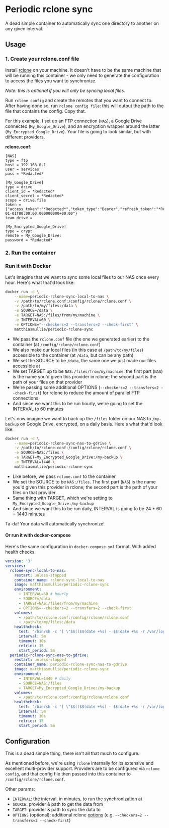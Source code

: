 # Periodic rclone sync

A dead simple container to automatically sync one directory to another on any given interval.


## Usage

### 1. Create your rclone.conf file

Install [rclone](https://rclone.org/) on your machine.
It doesn't have to be the same machine that will be running this container - we only need to generate the configuration to access the files you want to synchronize.

*Note: this is optional if you will only be syncing local files.*

Run `rclone config` and create the remotes that you want to connect to.
After having done so, run `rclone config file`: this will output the path to the file that contains the config. Copy that.

For this example, I set up an FTP connection (`NAS`), a Google Drive connected (`My_Google_Drive`), and an encryption wrapper around the latter (`My_Encrypted_Google_Drive`).
Your file is going to look similar, but with different providers.

**rclone.conf**:
```
[NAS]
type = ftp
host = 192.168.0.1
user = services
pass = *Redacted*

[My_Google_Drive]
type = drive
client_id = *Redacted*
client_secret = *Redacted*
scope = drive.file
token = {"access_token":"*Redacted*","token_type":"Bearer","refresh_token":"*Redacted*","expiry":"2022-01-01T00:00:00.000000000+00:00"}
team_drive =

[My_Encrypted_Google_Drive]
type = crypt
remote = My_Google_Drive:
password = *Redacted*
```


### 2. Run the container

### Run it with Docker

Let's imagine that we want to sync some local files to our NAS once every hour. Here's what that'd look like:

```sh
docker run -d \
    --name=periodic-rclone-sync-local-to-nas \
    -v /path/to/rclone.conf:/config/rclone/rclone.conf \
    -v /path/to/my/files:/data \
    -e SOURCE=/data \
    -e TARGET=NAS:/files/from/my/machine \
    -e INTERVAL=60 \
    -e OPTIONS="--checkers=2 --transfers=2 --check-first" \
    matthiasmullie/periodic-rclone-sync
```

- We pass the `rclone.conf` file (the one we generated earlier) to the container (at `/config/rclone/rclone.conf`)
- We also make our local files (in this case at `/path/to/my/files`) accessible to the container (at `/data`, but can be any path)
- We set the SOURCE to be `/data`, the same one we just made our files accessible at
- We set TARGET up to be `NAS:/files/from/my/machine`: the first part (`NAS`) is the name you'd given this provider in rclone; the second part is the path of your files on that provider
- We're passing some additional OPTIONS (`--checkers=2 --transfers=2 --check-first`) for rclone to reduce the amount of parallel FTP connections
- And since we want this to be run hourly, we're going to set the INTERVAL to 60 minutes

Let's now imagine we want to back up the `/files` folder on our NAS to `/my-backup` on Google Drive, encrypted, on a daily basis.
Here's what that'd look like:

```sh
docker run -d \
    --name=periodic-rclone-sync-nas-to-gdrive \
    -v /path/to/rclone.conf:/config/rclone/rclone.conf \
    -e SOURCE=NAS:/files \
    -e TARGET=My_Encrypted_Google_Drive:/my-backup \
    -e INTERVAL=1440 \
    matthiasmullie/periodic-rclone-sync
```

- Like before, we pass `rclone.conf` to the container
- We set the SOURCE to be `NAS:/files`. The first part (`NAS`) is the name you'd given this provider in rclone; the second part is the path of your files on that provider
- Same thing with TARGET, which we're setting to `My_Encrypted_Google_Drive:/my-backup`
- And since we want this to be run daily, INTERVAL is going to be 24 * 60 = 1440 minutes

Ta-da! Your data will automatically synchronize!


#### Or run it with docker-compose

Here's the same configuration in `docker-compose.yml` format. With added health checks.

```yml
version: '3'
services:
  rclone-sync-local-to-nas:
    restart: unless-stopped
    container_name: rclone-sync-local-to-nas
    image: matthiasmullie/periodic-rclone-sync
    environment:
      - INTERVAL=60 # hourly
      - SOURCE=/data
      - TARGET=NAS:/files/from/my/machine
      - OPTIONS=--checkers=2 --transfers=2 --check-first
    volumes:
      - /path/to/rclone.conf:/config/rclone/rclone.conf
      - /path/to/my/files:/data
    healthcheck:
      test: "/bin/sh -c '[ \"$$(($$(date +%s) - $$(date +%s -r /var/log/sync.log)))\" -lt \"$$((60 * 60))\" ] && cat /var/log/sync.log | grep \"periodic-rclone-sync complete\"' || exit 1 && wget --spider --quiet --tries=5 --timeout=10 http://healthchecks:8000/ping/faeb8fd5-09ca-4122-839b-bb51dcc6028b || exit"
      interval: 5m
      timeout: 10s
      retries: 15
      start_period: 5m
  periodic-rclone-sync-nas-to-gdrive:
    restart: unless-stopped
    container_name: periodic-rclone-sync-nas-to-gdrive
    image: matthiasmullie/periodic-rclone-sync
    environment:
      - INTERVAL=1440 # daily
      - SOURCE=NAS:/files
      - TARGET=My_Encrypted_Google_Drive:/my-backup
    volumes:
      - /path/to/rclone.conf:/config/rclone/rclone.conf
    healthcheck:
      test: "/bin/sh -c '[ \"$$(($$(date +%s) - $$(date +%s -r /var/log/sync.log)))\" -lt \"$$((24 * 60 * 60))\" ] && cat /var/log/sync.log | grep \"periodic-rclone-sync complete\"' || exit 1 && wget --spider --quiet --tries=5 --timeout=10 http://healthchecks:8000/ping/faeb8fd5-09ca-4122-839b-bb51dcc6028b || exit"
      interval: 5m
      timeout: 10s
      retries: 15
      start_period: 5m
```


## Configuration

This is a dead simple thing, there isn't all that much to configure.

As mentioned before, we're using `rclone` internally for its extensive and excellent multi-provider support. Providers are to be configured via `rclone config`, and that config file then passed into this container to `/config/rclone/rclone.conf`.

Other params:

* `INTERVAL`: the interval, in minutes, to run the synchronization at
* `SOURCE`: provider & path to get the data from
* `TARGET`: provider & path to sync the data to
* `OPTIONS` (optional): additional rclone [options](https://rclone.org/docs/#options) (e.g. `--checkers=2 --transfers=2 --check-first`)
